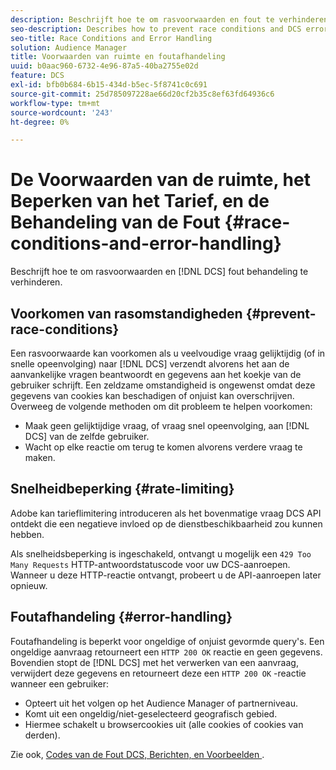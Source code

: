 ```yaml
---
description: Beschrijft hoe te om rasvoorwaarden en fout te verhinderen DCS behandeling.
seo-description: Describes how to prevent race conditions and DCS error handling.
seo-title: Race Conditions and Error Handling
solution: Audience Manager
title: Voorwaarden van ruimte en foutafhandeling
uuid: b0aac960-6732-4e96-87a5-40ba2755e02d
feature: DCS
exl-id: bfb0b684-6b15-434d-b5ec-5f8741c0c691
source-git-commit: 25d785097228ae66d20cf2b35c8ef63fd64936c6
workflow-type: tm+mt
source-wordcount: '243'
ht-degree: 0%

---
```


# De Voorwaarden van de ruimte, het Beperken van het Tarief, en de Behandeling van de Fout {#race-conditions-and-error-handling}

Beschrijft hoe te om rasvoorwaarden en [!DNL DCS] fout behandeling te verhinderen.

## Voorkomen van rasomstandigheden {#prevent-race-conditions}

Een rasvoorwaarde kan voorkomen als u veelvoudige vraag gelijktijdig (of in snelle opeenvolging) naar [!DNL DCS] verzendt alvorens het aan de aanvankelijke vragen beantwoordt en gegevens aan het koekje van de gebruiker schrijft. Een zeldzame omstandigheid is ongewenst omdat deze gegevens van cookies kan beschadigen of onjuist kan overschrijven. Overweeg de volgende methoden om dit probleem te helpen voorkomen:

* Maak geen gelijktijdige vraag, of vraag snel opeenvolging, aan [!DNL DCS] van de zelfde gebruiker.
* Wacht op elke reactie om terug te komen alvorens verdere vraag te maken.

## Snelheidbeperking {#rate-limiting}

Adobe kan tarieflimitering introduceren als het bovenmatige vraag DCS API ontdekt die een negatieve invloed op de dienstbeschikbaarheid zou kunnen hebben.

Als snelheidsbeperking is ingeschakeld, ontvangt u mogelijk een `429 Too Many Requests` HTTP-antwoordstatuscode voor uw DCS-aanroepen. Wanneer u deze HTTP-reactie ontvangt, probeert u de API-aanroepen later opnieuw.

## Foutafhandeling {#error-handling}

Foutafhandeling is beperkt voor ongeldige of onjuist gevormde query&#39;s. Een ongeldige aanvraag retourneert een `HTTP 200 OK` reactie en geen gegevens. Bovendien stopt de [!DNL DCS] met het verwerken van een aanvraag, verwijdert deze gegevens en retourneert deze een `HTTP 200 OK` -reactie wanneer een gebruiker:

* Opteert uit het volgen op het Audience Manager of partnerniveau.
* Komt uit een ongeldig/niet-geselecteerd geografisch gebied.
* Hiermee schakelt u browsercookies uit (alle cookies of cookies van derden).

Zie ook, [&#x200B; Codes van de Fout DCS, Berichten, en Voorbeelden &#x200B;](../../../api/dcs-intro/dcs-api-reference/dcs-error-codes.md).
